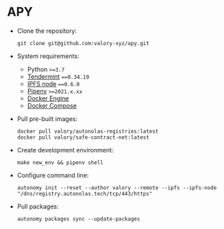 # APY

- Clone the repository:

      git clone git@github.com:valory-xyz/apy.git

- System requirements:

    - Python `>=3.7`
    - [Tendermint](https://docs.tendermint.com/master/introduction/install.html) `==0.34.19`
    - [IPFS node](https://docs.ipfs.io/install/command-line/#official-distributions) `==0.6.0`
    - [Pipenv](https://pipenv.pypa.io/en/latest/install/) `>=2021.x.xx`
    - [Docker Engine](https://docs.docker.com/engine/install/)
    - [Docker Compose](https://docs.docker.com/compose/install/)

- Pull pre-built images:

      docker pull valory/autonolas-registries:latest
      docker pull valory/safe-contract-net:latest

- Create development environment:

      make new_env && pipenv shell

- Configure command line:

      autonomy init --reset --author valory --remote --ipfs --ipfs-node "/dns/registry.autonolas.tech/tcp/443/https"

- Pull packages:

      autonomy packages sync --update-packages
